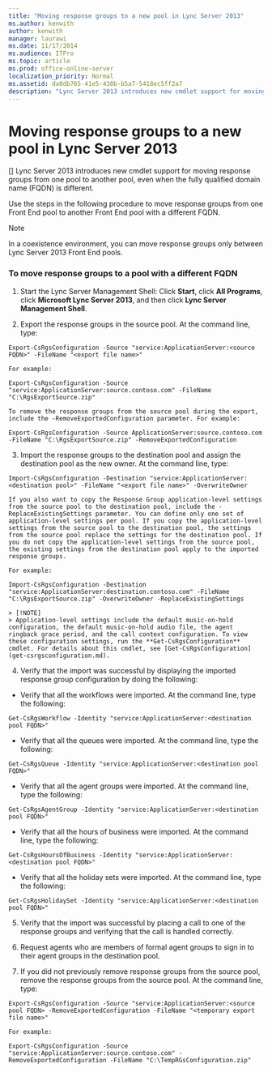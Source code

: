 ```yaml
---
title: "Moving response groups to a new pool in Lync Server 2013"
ms.author: kenwith
author: kenwith
manager: laurawi
ms.date: 11/17/2014
ms.audience: ITPro
ms.topic: article
ms.prod: office-online-server
localization_priority: Normal
ms.assetid: da0db765-41e5-430b-b5a7-5418ec5ff2a7
description: "Lync Server 2013 introduces new cmdlet support for moving response groups from one pool to another pool, even when the fully qualified domain name (FQDN) is different."
---
```


# Moving response groups to a new pool in Lync Server 2013
[]
Lync Server 2013 introduces new cmdlet support for moving response groups from one pool to another pool, even when the fully qualified domain name (FQDN) is different.
  
Use the steps in the following procedure to move response groups from one Front End pool to another Front End pool with a different FQDN.
  
> [!NOTE]
> In a coexistence environment, you can move response groups only between Lync Server 2013 Front End pools. 
  
### To move response groups to a pool with a different FQDN

1. Start the Lync Server Management Shell: Click **Start**, click **All Programs**, click **Microsoft Lync Server 2013**, and then click **Lync Server Management Shell**.
    
2. Export the response groups in the source pool. At the command line, type:
    
  ```
  Export-CsRgsConfiguration -Source "service:ApplicationServer:<source FQDN>" -FileName "<export file name>"
  ```

    For example:
    
  ```
  Export-CsRgsConfiguration -Source "service:ApplicationServer:source.contoso.com" -FileName "C:\RgsExportSource.zip"
  ```

    To remove the response groups from the source pool during the export, include the -RemoveExportedConfiguration parameter. For example:
    
  ```
  Export-CsRgsConfiguration -Source ApplicationServer:source.contoso.com -FileName "C:\RgsExportSource.zip" -RemoveExportedConfiguration
  ```

3. Import the response groups to the destination pool and assign the destination pool as the new owner. At the command line, type:
    
  ```
  Import-CsRgsConfiguration -Destination "service:ApplicationServer:<destination pool>" -FileName "<export file name>" -OverwriteOwner
  ```

    If you also want to copy the Response Group application-level settings from the source pool to the destination pool, include the -ReplaceExistingSettings parameter. You can define only one set of application-level settings per pool. If you copy the application-level settings from the source pool to the destination pool, the settings from the source pool replace the settings for the destination pool. If you do not copy the application-level settings from the source pool, the existing settings from the destination pool apply to the imported response groups.
    
    For example:
    
  ```
  Import-CsRgsConfiguration -Destination "service:ApplicationServer:destination.contoso.com" -FileName "C:\RgsExportSource.zip" -OverwriteOwner -ReplaceExistingSettings
  ```

    > [!NOTE]
    > Application-level settings include the default music-on-hold configuration, the default music-on-hold audio file, the agent ringback grace period, and the call context configuration. To view these configuration settings, run the **Get-CsRgsConfiguration** cmdlet. For details about this cmdlet, see [Get-CsRgsConfiguration](get-csrgsconfiguration.md). 
  
4. Verify that the import was successful by displaying the imported response group configuration by doing the following:
    
  - Verify that all the workflows were imported. At the command line, type the following:
    
  ```
  Get-CsRgsWorkflow -Identity "service:ApplicationServer:<destination pool FQDN>"
  ```

  - Verify that all the queues were imported. At the command line, type the following:
    
  ```
  Get-CsRgsQueue -Identity "service:ApplicationServer:<destination pool FQDN>"
  ```

  - Verify that all the agent groups were imported. At the command line, type the following:
    
  ```
  Get-CsRgsAgentGroup -Identity "service:ApplicationServer:<destination pool FQDN>"
  ```

  - Verify that all the hours of business were imported. At the command line, type the following:
    
  ```
  Get-CsRgsHoursOfBusiness -Identity "service:ApplicationServer:<destination pool FQDN>" 
  ```

  - Verify that all the holiday sets were imported. At the command line, type the following:
    
  ```
  Get-CsRgsHolidaySet -Identity "service:ApplicationServer:<destination pool FQDN>" 
  ```

5. Verify that the import was successful by placing a call to one of the response groups and verifying that the call is handled correctly.
    
6. Request agents who are members of formal agent groups to sign in to their agent groups in the destination pool.
    
7. If you did not previously remove response groups from the source pool, remove the response groups from the source pool. At the command line, type:
    
  ```
  Export-CsRgsConfiguration -Source "service:ApplicationServer:<source pool FQDN> -RemoveExportedConfiguration -FileName "<temporary export file name>"
  ```

    For example:
    
  ```
  Export-CsRgsConfiguration -Source "service:ApplicationServer:source.contoso.com" -RemoveExportedConfiguration -FileName "C:\TempRGsConfiguration.zip"
  ```


